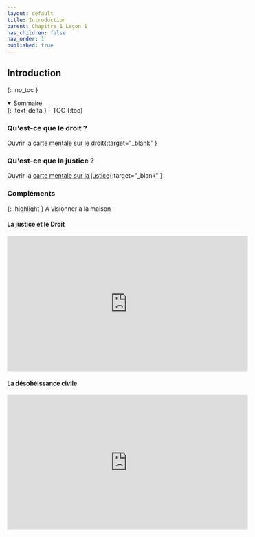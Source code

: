 ```yaml
---
layout: default
title: Introduction
parent: Chapitre 1 Leçon 1
has_children: false
nav_order: 1
published: true
---
```

## Introduction
{: .no_toc }

<details open markdown="block">
  <summary>
    Sommaire
  </summary>
  {: .text-delta }
- TOC
{:toc}
</details>

### Qu'est-ce que le droit ?
Ouvrir la [carte mentale sur le droit](https://rollauda.github.io/schemas/cartes/droit.html){:target="_blank" }

### Qu'est-ce que la justice ?
Ouvrir la [carte mentale sur la justice](https://rollauda.github.io/schemas/cartes/justice.html){:target="_blank" }

### Compléments

{: .highlight }
À visionner à la maison

#### La justice et le Droit

<iframe width="560" height="315" src="https://www.youtube.com/embed/oBnaI_LTt7Q" title="YouTube video player" frameborder="0" allow="accelerometer; autoplay; clipboard-write; encrypted-media; gyroscope; picture-in-picture; web-share" allowfullscreen></iframe>

#### La désobéissance civile

<iframe width="560" height="315" src="https://www.youtube.com/embed/mwTUX8cab1o" title="YouTube video player" frameborder="0" allow="accelerometer; autoplay; clipboard-write; encrypted-media; gyroscope; picture-in-picture; web-share" allowfullscreen></iframe>